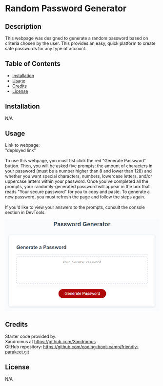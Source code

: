 # Random Password Generator

## Description

This webpage was designed to generate a random password based on criteria chosen by the user.  This provides an easy, quick platform to create safe passwords for any type of account.

## Table of Contents

- [Installation](#installation)
- [Usage](#usage)
- [Credits](#credits)
- [License](#license)

## Installation

N/A

## Usage

Link to webpage: 
<br/> "deployed link"
<br/>
<br/>To use this webpage, you must fist click the red "Generate Password" button. Then, you will be asked five prompts: the amount of characters in your password (must be a number higher than 8 and lower than 128) and whether you want special characters, numbers, lowercase letters, and/or uppercase letters within your password. Once you've completed all the prompts, your randomly-generated password will appear in the box that reads "Your secure password" for you to copy and paste. To generate a new password, you must refresh the page and follow the steps again.
<br/>
<br/>If you'd like to view your answers to the prompts, consult the console section in DevTools.

![alt text](assets/03-javascript-homework-demo.png)

## Credits

Starter code provided by:
<br/>Xandromus at https://github.com/Xandromus
<br/>GitHub repository: https://github.com/coding-boot-camp/friendly-parakeet.git

## License

N/A